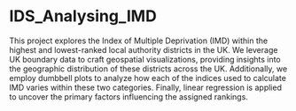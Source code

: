 # IDS_Analysing_IMD
This project explores the Index of Multiple Deprivation (IMD) within the highest and lowest-ranked local authority districts in the UK. We leverage UK boundary data to craft geospatial visualizations, providing insights into the geographic distribution of these districts across the UK. Additionally, we employ dumbbell plots to analyze how each of the indices used to calculate IMD varies within these two categories. Finally, linear regression is applied to uncover the primary factors influencing the assigned rankings.
